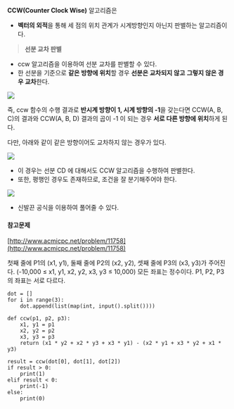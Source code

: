 **CCW(Counter Clock Wise)** 알고리즘은

- **벡터의 외적**을 통해 세 점의 위치 관계가 시계방향인지 아닌지 판별하는 알고리즘이다.

> **선분 교차 판별**

- ccw 알고리즘을 이용하여 선분 교차를 판별할 수 있다.
- 한 선분을 기준으로 **같은 방향에 위치**할 경우 **선분은 교차되지 않고** **그렇지 않은 경우 교차**한다.

![](https://blog.kakaocdn.net/dn/kGuAI/btr4v7V3zRE/9PSjkdcabIYRUazioGVXZK/img.png)

즉, ccw 함수의 수행 결과로 **반시계 방향이 1, 시계 방향의 -1**을 갖는다면 CCW(A, B, C)의 결과와 CCW(A, B, D) 결과의 곱이 -1 이 되는 경우 **서로 다른 방향에 위치**하게 된다.

다만, 아래와 같이 같은 방향이어도 교차하지 않는 경우가 있다. 

![](https://blog.kakaocdn.net/dn/6bKtY/btr4voDLtHk/NUzZLUAlZKSfaiJMpK4gB0/img.png)

- 이 경우는 선분 CD 에 대해서도 CCW 알고리즘을 수행하여 판별한다.
- 또한, 평행인 경우도 존재하므로, 조건을 잘 분기해주어야 한다.

![](https://blog.kakaocdn.net/dn/B2Ie0/btr4zdA5zyY/3zk37yb8Zkgqt4PyJKoDO1/img.png)

- 신발끈 공식을 이용하여 풀어줄 수 있다.

#### 참고문제

[http://www.acmicpc.net/problem/11758](http://www.acmicpc.net/problem/11758)

첫째 줄에 P1의 (x1, y1), 둘째 줄에 P2의 (x2, y2), 셋째 줄에 P3의 (x3, y3)가 주어진다. (-10,000 ≤ x1, y1, x2, y2, x3, y3 ≤ 10,000) 모든 좌표는 정수이다. P1, P2, P3의 좌표는 서로 다르다.

```
dot = []
for i in range(3):
    dot.append(list(map(int, input().split())))

def ccw(p1, p2, p3):
    x1, y1 = p1
    x2, y2 = p2
    x3, y3 = p3
    return (x1 * y2 + x2 * y3 + x3 * y1) - (x2 * y1 + x3 * y2 + x1 * y3)

result = ccw(dot[0], dot[1], dot[2])
if result > 0:
    print(1)
elif result < 0:
    print(-1)
else:
    print(0)
```